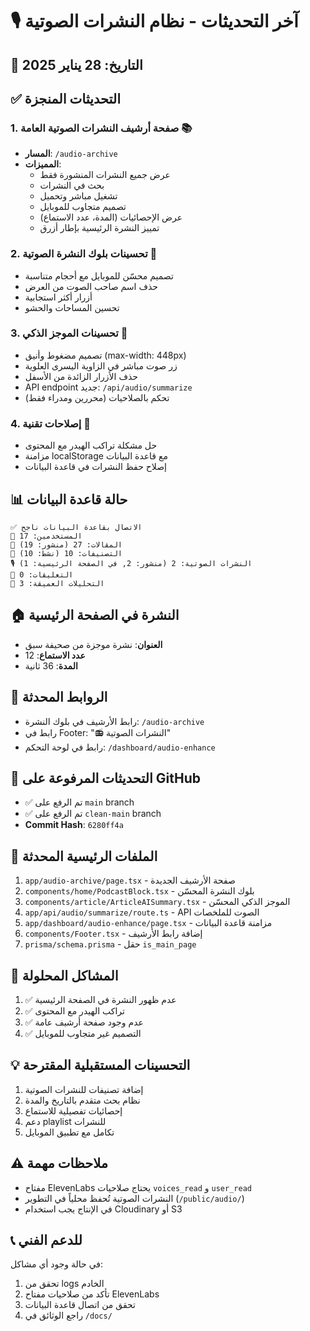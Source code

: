 # 🎙️ آخر التحديثات - نظام النشرات الصوتية

## 📅 التاريخ: 28 يناير 2025

## ✅ التحديثات المنجزة

### 1. **صفحة أرشيف النشرات الصوتية العامة** 📚
- **المسار**: `/audio-archive`
- **المميزات**:
  - عرض جميع النشرات المنشورة فقط
  - بحث في النشرات
  - تشغيل مباشر وتحميل
  - تصميم متجاوب للموبايل
  - عرض الإحصائيات (المدة، عدد الاستماع)
  - تمييز النشرة الرئيسية بإطار أزرق

### 2. **تحسينات بلوك النشرة الصوتية** 📱
- تصميم محسّن للموبايل مع أحجام متناسبة
- حذف اسم صاحب الصوت من العرض
- أزرار أكثر استجابية
- تحسين المساحات والحشو

### 3. **تحسينات الموجز الذكي** 🧠
- تصميم مضغوط وأنيق (max-width: 448px)
- زر صوت مباشر في الزاوية اليسرى العلوية
- حذف الأزرار الزائدة من الأسفل
- API endpoint جديد: `/api/audio/summarize`
- تحكم بالصلاحيات (محررين ومدراء فقط)

### 4. **إصلاحات تقنية** 🔧
- حل مشكلة تراكب الهيدر مع المحتوى
- مزامنة localStorage مع قاعدة البيانات
- إصلاح حفظ النشرات في قاعدة البيانات

## 📊 حالة قاعدة البيانات
```
✅ الاتصال بقاعدة البيانات ناجح
👥 المستخدمين: 17
📰 المقالات: 27 (منشور: 19)
📁 التصنيفات: 10 (نشط: 10)
🎙️ النشرات الصوتية: 2 (منشور: 2, في الصفحة الرئيسية: 1)
💬 التعليقات: 0
🧠 التحليلات العميقة: 3
```

## 🏠 النشرة في الصفحة الرئيسية
- **العنوان**: نشرة موجزة من صحيفة سبق
- **عدد الاستماع**: 12
- **المدة**: 36 ثانية

## 🔗 الروابط المحدثة
- رابط الأرشيف في بلوك النشرة: `/audio-archive`
- رابط في Footer: "📻 النشرات الصوتية"
- رابط في لوحة التحكم: `/dashboard/audio-enhance`

## 🚀 التحديثات المرفوعة على GitHub
- ✅ تم الرفع على `main` branch
- ✅ تم الرفع على `clean-main` branch
- **Commit Hash**: `6280ff4a`

## 📝 الملفات الرئيسية المحدثة
1. `app/audio-archive/page.tsx` - صفحة الأرشيف الجديدة
2. `components/home/PodcastBlock.tsx` - بلوك النشرة المحسّن
3. `components/article/ArticleAISummary.tsx` - الموجز الذكي المحسّن
4. `app/api/audio/summarize/route.ts` - API الصوت للملخصات
5. `app/dashboard/audio-enhance/page.tsx` - مزامنة قاعدة البيانات
6. `components/Footer.tsx` - إضافة رابط الأرشيف
7. `prisma/schema.prisma` - حقل `is_main_page`

## 🎯 المشاكل المحلولة
1. ✅ عدم ظهور النشرة في الصفحة الرئيسية
2. ✅ تراكب الهيدر مع المحتوى
3. ✅ عدم وجود صفحة أرشيف عامة
4. ✅ التصميم غير متجاوب للموبايل

## 💡 التحسينات المستقبلية المقترحة
1. إضافة تصنيفات للنشرات الصوتية
2. نظام بحث متقدم بالتاريخ والمدة
3. إحصائيات تفصيلية للاستماع
4. دعم playlist للنشرات
5. تكامل مع تطبيق الموبايل

## ⚠️ ملاحظات مهمة
- مفتاح ElevenLabs يحتاج صلاحيات `voices_read` و `user_read`
- النشرات الصوتية تُحفظ محلياً في التطوير (`/public/audio/`)
- في الإنتاج يجب استخدام Cloudinary أو S3

## 📞 للدعم الفني
في حالة وجود أي مشاكل:
1. تحقق من logs الخادم
2. تأكد من صلاحيات مفتاح ElevenLabs
3. تحقق من اتصال قاعدة البيانات
4. راجع الوثائق في `/docs/` 